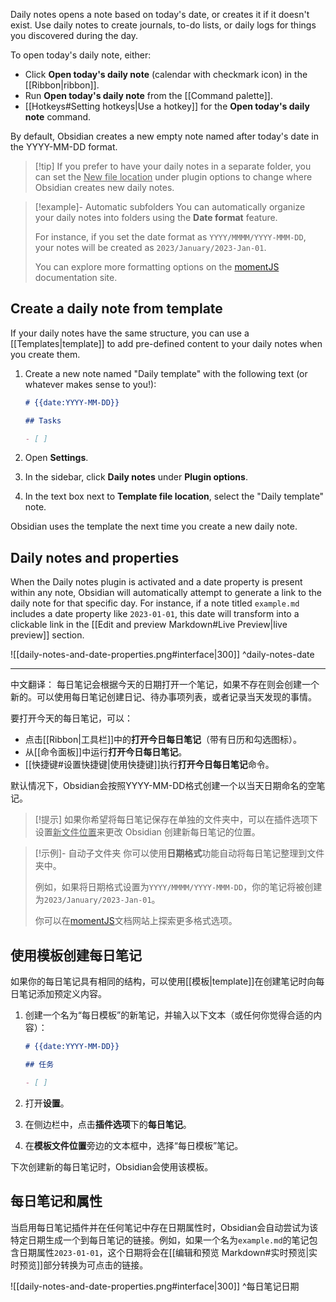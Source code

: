 Daily notes opens a note based on today's date, or creates it if it doesn't exist. Use daily notes to create journals, to-do lists, or daily logs for things you discovered during the day.

To open today's daily note, either:

- Click **Open today's daily note** (calendar with checkmark icon) in the [[Ribbon|ribbon]].
- Run **Open today's daily note** from the [[Command palette]].
- [[Hotkeys#Setting hotkeys|Use a hotkey]] for the **Open today's daily note** command.

By default, Obsidian creates a new empty note named after today's date in the YYYY-MM-DD format.

> [!tip] If you prefer to have your daily notes in a separate folder, you can set the <u>New file location</u> under plugin options to change where Obsidian creates new daily notes.

> [!example]- Automatic subfolders
> You can automatically organize your daily notes into folders using the **Date format** feature.
> 
> For instance, if you set the date format as `YYYY/MMMM/YYYY-MMM-DD`, your notes will be created as `2023/January/2023-Jan-01`. 
> 
> You can explore more formatting options on the [momentJS](https://momentjs.com/docs/#/displaying/format/) documentation site.

## Create a daily note from template

If your daily notes have the same structure, you can use a [[Templates|template]] to add pre-defined content to your daily notes when you create them.

1. Create a new note named "Daily template" with the following text (or whatever makes sense to you!):

   ```md
   # {{date:YYYY-MM-DD}}

   ## Tasks

   - [ ]
   ```

2. Open **Settings**.
3. In the sidebar, click **Daily notes** under **Plugin options**.
4. In the text box next to **Template file location**, select the "Daily template" note.

Obsidian uses the template the next time you create a new daily note.

## Daily notes and properties

When the Daily notes plugin is activated and a date property is present within any note, Obsidian will automatically attempt to generate a link to the daily note for that specific day. For instance, if a note titled `example.md` includes a date property like `2023-01-01`, this date will transform into a clickable link in the [[Edit and preview Markdown#Live Preview|live preview]] section.

![[daily-notes-and-date-properties.png#interface|300]]
^daily-notes-date


---

中文翻译：
每日笔记会根据今天的日期打开一个笔记，如果不存在则会创建一个新的。可以使用每日笔记创建日记、待办事项列表，或者记录当天发现的事情。

要打开今天的每日笔记，可以：

- 点击[[Ribbon|工具栏]]中的**打开今日每日笔记**（带有日历和勾选图标）。
- 从[[命令面板]]中运行**打开今日每日笔记**。
- [[快捷键#设置快捷键|使用快捷键]]执行**打开今日每日笔记**命令。

默认情况下，Obsidian会按照YYYY-MM-DD格式创建一个以当天日期命名的空笔记。

> [!提示] 如果你希望将每日笔记保存在单独的文件夹中，可以在插件选项下设置<u>新文件位置</u>来更改 Obsidian 创建新每日笔记的位置。

> [!示例]- 自动子文件夹
> 你可以使用**日期格式**功能自动将每日笔记整理到文件夹中。
> 
> 例如，如果将日期格式设置为`YYYY/MMMM/YYYY-MMM-DD`，你的笔记将被创建为`2023/January/2023-Jan-01`。
> 
> 你可以在[momentJS](https://momentjs.com/docs/#/displaying/format/)文档网站上探索更多格式选项。

## 使用模板创建每日笔记

如果你的每日笔记具有相同的结构，可以使用[[模板|template]]在创建笔记时向每日笔记添加预定义内容。

1. 创建一个名为“每日模板”的新笔记，并输入以下文本（或任何你觉得合适的内容）：

   ```md
   # {{date:YYYY-MM-DD}}

   ## 任务

   - [ ]
   ```

2. 打开**设置**。
3. 在侧边栏中，点击**插件选项**下的**每日笔记**。
4. 在**模板文件位置**旁边的文本框中，选择“每日模板”笔记。

下次创建新的每日笔记时，Obsidian会使用该模板。

## 每日笔记和属性

当启用每日笔记插件并在任何笔记中存在日期属性时，Obsidian会自动尝试为该特定日期生成一个到每日笔记的链接。例如，如果一个名为`example.md`的笔记包含日期属性`2023-01-01`，这个日期将会在[[编辑和预览 Markdown#实时预览|实时预览]]部分转换为可点击的链接。

![[daily-notes-and-date-properties.png#interface|300]]
^每日笔记日期
